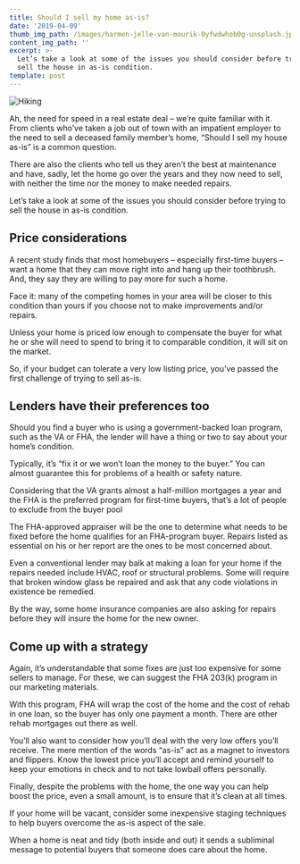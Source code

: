```yaml
---
title: Should I sell my home as-is?
date: '2019-04-09'
thumb_img_path: /images/harmen-jelle-van-mourik-0yfwdwhob0g-unsplash.jpg
content_img_path: ''
excerpt: >-
  Let’s take a look at some of the issues you should consider before trying to
  sell the house in as-is condition.
template: post
---
```

![Hiking]()

<!--StartFragment-->

Ah, the need for speed in a real estate deal – we’re quite familiar with it. From clients who’ve taken a job out of town with an impatient employer to the need to sell a deceased family member’s home, “Should I sell my house as-is” is a common question.

There are also the clients who tell us they aren’t the best at maintenance and have, sadly, let the home go over the years and they now need to sell, with neither the time nor the money to make needed repairs.

Let’s take a look at some of the issues you should consider before trying to sell the house in as-is condition.

## **Price considerations**

A recent study finds that most homebuyers – especially first-time buyers – want a home that they can move right into and hang up their toothbrush. And, they say they are willing to pay more for such a home.

Face it: many of the competing homes in your area will be closer to this condition than yours if you choose not to make improvements and/or repairs.

Unless your home is priced low enough to compensate the buyer for what he or she will need to spend to bring it to comparable condition, it will sit on the market.

So, if your budget can tolerate a very low listing price, you’ve passed the first challenge of trying to sell as-is.

## **Lenders have their preferences too**

Should you find a buyer who is using a government-backed loan program, such as the VA or FHA, the lender will have a thing or two to say about your home’s condition.

Typically, it’s “fix it or we won’t loan the money to the buyer.” You can almost guarantee this for problems of a health or safety nature.

Considering that the VA grants almost a half-million mortgages a year and the FHA is the preferred program for first-time buyers, that’s a lot of people to exclude from the buyer pool

The FHA-approved appraiser will be the one to determine what needs to be fixed before the home qualifies for an FHA-program buyer. Repairs listed as essential on his or her report are the ones to be most concerned about.

Even a conventional lender may balk at making a loan for your home if the repairs needed include HVAC, roof or structural problems. Some will require that broken window glass be repaired and ask that any code violations in existence be remedied.

By the way, some home insurance companies are also asking for repairs before they will insure the home for the new owner.

## **Come up with a strategy**

Again, it’s understandable that some fixes are just too expensive for some sellers to manage. For these, we can suggest the FHA 203(k) program in our marketing materials.

With this program, FHA will wrap the cost of the home and the cost of rehab in one loan, so the buyer has only one payment a month. There are other rehab mortgages out there as well.

You’ll also want to consider how you’ll deal with the very low offers you’ll receive. The mere mention of the words “as-is” act as a magnet to investors and flippers. Know the lowest price you’ll accept and remind yourself to keep your emotions in check and to not take lowball offers personally.

Finally, despite the problems with the home, the one way you can help boost the price, even a small amount, is to ensure that it’s clean at all times.

If your home will be vacant, consider some inexpensive staging techniques to help buyers overcome the as-is aspect of the sale.

When a home is neat and tidy (both inside and out) it sends a subliminal message to potential buyers that someone does care about the home.

<!--EndFragment-->